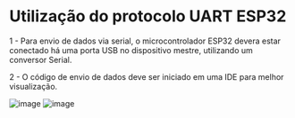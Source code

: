 # Utilização do protocolo UART ESP32
1 - Para envio de dados via serial, o microcontrolador ESP32 devera estar conectado há uma porta USB no dispositivo mestre, utilizando um conversor Serial.

2 - O código de envio de dados deve ser iniciado em uma IDE para melhor visualização.



![image](https://user-images.githubusercontent.com/111460258/208216182-751a3189-a0aa-4221-8dbe-c55a95b13763.png)
![image](https://user-images.githubusercontent.com/111460258/208216117-5e3a3e74-9eb6-4039-9548-5d69607bcdb7.png)

